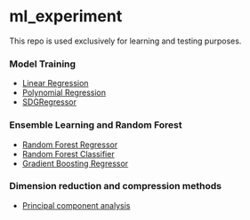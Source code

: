 # ml_experiment
This repo is used exclusively for learning and testing purposes.

### Model Training
- [Linear Regression](linear%20regression.ipynb)
- [Polynomial Regression](polynomial%20regression.ipynb)
- [SDGRegressor](SGDRegressor.ipynb)

### Ensemble Learning and Random Forest
- [Random Forest Regressor](RandomForestRegressor.ipynb)
- [Random Forest Classifier](RandomForestClassifier_mnist_784.ipynb)
- [Gradient Boosting Regressor](GradientBoostingRegressor.ipynb)

### Dimension reduction and compression methods
- [Principal component analysis](Principal%20component%20analysis%20(PCA).ipynb)
